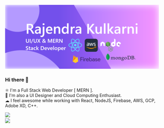 ![](https://github.com/Rajek88/Rajek88/blob/main/forGithub.png)
### Hi there 👋

⚛  I'm a Full Stack Web Developer [ MERN ].<br>
🤩 I'm also a UI Designer and Cloud Computing Enthusiast.<br>
☁  I feel awesome while working with React, NodeJS, Firebase, AWS, GCP, Adobe XD, C++.

<!-- ![](https://github-readme-stats.vercel.app/api?username=rajek88&show_icons=true&theme=radical)
![](https://github-readme-stats.vercel.app/api/top-langs/?username=rajek88&layout=compact) -->
<a style="width:100%; text-align:center;" href="https://github.com/Rajek88/Rajek88">
  <img  src="https://github-readme-stats.vercel.app/api?username=rajek88&show_icons=true&theme=radical"/>
  <br>
  <img  src="https://github-readme-stats.vercel.app/api/top-langs/?username=rajek88&layout=compact" />
</a>


